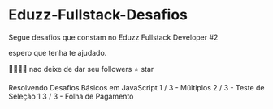 # Eduzz-Fullstack-Desafios
Segue desafios que constam no Eduzz Fullstack Developer #2

espero que tenha te ajudado.

👩‍👩‍👧‍👦 nao deixe de dar seu followers
⭐ star

Resolvendo Desafios Básicos em JavaScript
1 / 3 - Múltiplos
2 / 3 - Teste de Seleção 1
3 / 3 - Folha de Pagamento
